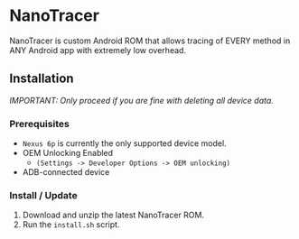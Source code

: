 # NanoTracer
NanoTracer is custom Android ROM that allows tracing of EVERY method in ANY Android app with extremely low overhead.

## Installation
*IMPORTANT: Only proceed if you are fine with deleting all device data.*

### Prerequisites
* `Nexus 6p` is currently the only supported device model.
* OEM Unlocking Enabled
	* `(Settings -> Developer Options -> OEM unlocking)`
* ADB-connected device

### Install / Update
1. Download and unzip the latest NanoTracer ROM.
2. Run the `install.sh` script.
